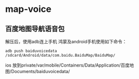 # map-voice

## 百度地图导航语音包

解压后，使用adb连上手机
鸿蒙及android手机使用如下命令：

```
adb push baiduvoicedata /sdcard/Android/data/com.baidu.BaiduMap/BaiduMap/
```

ios 放到private/var/mobile/Containers/Data/Application/百度地图/Documents/baiduvoicedata/
